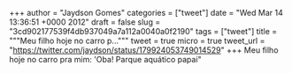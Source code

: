
+++
author = "Jaydson Gomes"
categories = ["tweet"]
date = "Wed Mar 14 13:36:51 +0000 2012"
draft = false
slug = "3cd902177539f4db937049a7a112a0040a0f2190"
tags = ["tweet"]
title = """Meu filho hoje no carro p..."""
tweet = true
micro = true
tweet_url = "https://twitter.com/jaydson/status/179924053749014529"
+++
Meu filho hoje no carro pra mim: 'Oba! Parque aquático papai"

